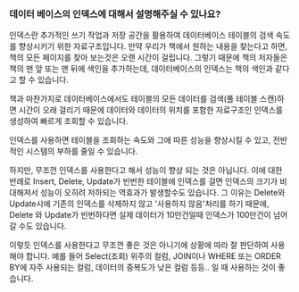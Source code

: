 ### 데이터 베이스의 인덱스에 대해서 설명해주실 수 있나요?

인덱스란 추가적인 쓰기 작업과 저장 공간을 활용하여 데이터베이스 테이블의 검색 속도를 향상시키기 위한 자료구조입니다.
만약 우리가 책에서 원하는 내용을 찾는다고 하면, 책의 모든 페이지를 찾아 보는것은 오랜 시간이 걸립니다.
그렇기 때문에 책의 저자들은 책의 맨 앞 또는 맨 뒤에 색인을 추가하는데, 데이터베이스의 인덱스는 책의 색인과 같다고 할 수 있습니다.

책과 마찬가지로 데이터베이스에서도 테이블의 모든 데이터를 검색(풀 테이블 스캔)하면 시간이 오래 걸리기 때문에 데이터와 데이터의 위치를 포함한 자료구조인 인덱스를 생성하여 빠르게 조회할 수 있습니다.

인덱스를 사용하면 테이블을 조회하는 속도와 그에 따른 성능을 향상시킬 수 있고, 전반적인 시스템의 부하를 줄일 수 있습니다.

하지만, 무조껀 인덱스를 사용한다고 해서 성능이 향상 되는 것은 아닙니다.
이에 대한 반례로 Insert, Delete, Update가 빈번한 테이블에 인덱스를 걸면 인덱스의 크기가 비대해져서 성능이 오히려 저하되는 역효과가 발생할수도 있습니다.
그 이유는 Delete와 Update시에 기존의 인덱스를 삭제하지 않고 '사용하지 않음'처리를 하기 때문에, Delete 와 Update가 빈번하다면 실제 데이터가 10만건일때 인덱스가 100만건이 넘어갈 수도 있습니다.

이렇듯 인덱스를 사용한다고 무조껀 좋은 것은 아니기에 상황에 따라 잘 판단하여 사용해야 합니다.
예를 들어 Select(조회) 위주의 컬럼, JOIN이나 WHERE 또는 ORDER BY에 자주 사용되는 컬럼, 데이터의 중복도가 낮은 컬럼 등등.. 일 때 사용하는 것이 좋습니다.